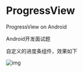 # ProgressView
ProgressView on Android

Android开发面试题

自定义的进度条组件，效果如下

![img](https://github.com/hujiaweibujidao/ProgressView/blob/master/screenshot.png)
